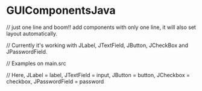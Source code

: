 # GUIComponentsJava

// just one line and boom!! add components with only one line, it will also set layout automatically.

// Currently it's working with JLabel, JTextField, JButton, JCheckBox and JPasswordField.

// Examples on main.src

// Here, JLabel = label, JTextField = input, JButton = button, JCheckbox = checkbox, JPasswordField = password
